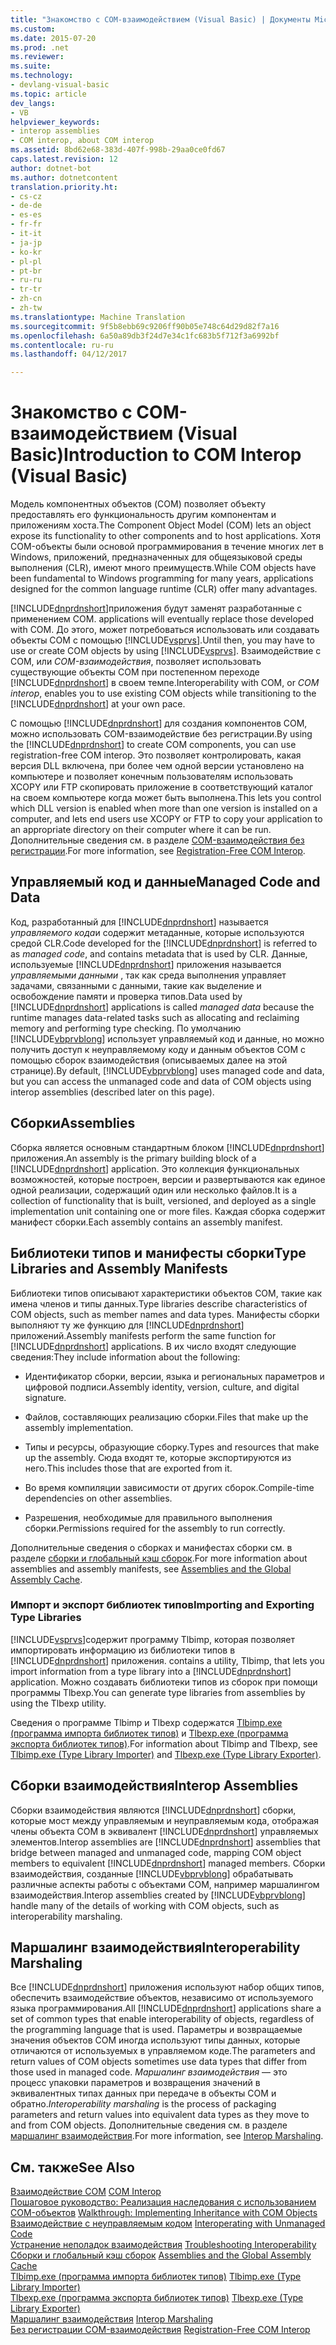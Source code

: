 ```yaml
---
title: "Знакомство с COM-взаимодействием (Visual Basic) | Документы Microsoft"
ms.custom: 
ms.date: 2015-07-20
ms.prod: .net
ms.reviewer: 
ms.suite: 
ms.technology:
- devlang-visual-basic
ms.topic: article
dev_langs:
- VB
helpviewer_keywords:
- interop assemblies
- COM interop, about COM interop
ms.assetid: 8bd62e68-383d-407f-998b-29aa0ce0fd67
caps.latest.revision: 12
author: dotnet-bot
ms.author: dotnetcontent
translation.priority.ht:
- cs-cz
- de-de
- es-es
- fr-fr
- it-it
- ja-jp
- ko-kr
- pl-pl
- pt-br
- ru-ru
- tr-tr
- zh-cn
- zh-tw
ms.translationtype: Machine Translation
ms.sourcegitcommit: 9f5b8ebb69c9206ff90b05e748c64d29d82f7a16
ms.openlocfilehash: 6a50a89db3f24d7e34c1fc683b5f712f3a6992bf
ms.contentlocale: ru-ru
ms.lasthandoff: 04/12/2017

---
```

# <a name="introduction-to-com-interop-visual-basic"></a><span data-ttu-id="614e1-102">Знакомство с COM-взаимодействием (Visual Basic)</span><span class="sxs-lookup"><span data-stu-id="614e1-102">Introduction to COM Interop (Visual Basic)</span></span>
<span data-ttu-id="614e1-103">Модель компонентных объектов (COM) позволяет объекту предоставлять его функциональность другим компонентам и приложениям хоста.</span><span class="sxs-lookup"><span data-stu-id="614e1-103">The Component Object Model (COM) lets an object expose its functionality to other components and to host applications.</span></span> <span data-ttu-id="614e1-104">Хотя COM-объекты были основой программирования в течение многих лет в Windows, приложений, предназначенных для общеязыковой среды выполнения (CLR), имеют много преимуществ.</span><span class="sxs-lookup"><span data-stu-id="614e1-104">While COM objects have been fundamental to Windows programming for many years, applications designed for the common language runtime (CLR) offer many advantages.</span></span>  
  
 [!INCLUDE[dnprdnshort](../../../csharp/getting-started/includes/dnprdnshort_md.md)]<span data-ttu-id="614e1-105">приложения будут заменят разработанные с применением COM.</span><span class="sxs-lookup"><span data-stu-id="614e1-105"> applications will eventually replace those developed with COM.</span></span> <span data-ttu-id="614e1-106">До этого, может потребоваться использовать или создавать объекты COM с помощью [!INCLUDE[vsprvs](../../../csharp/includes/vsprvs_md.md)].</span><span class="sxs-lookup"><span data-stu-id="614e1-106">Until then, you may have to use or create COM objects by using [!INCLUDE[vsprvs](../../../csharp/includes/vsprvs_md.md)].</span></span> <span data-ttu-id="614e1-107">Взаимодействие с COM, или *COM-взаимодействия*, позволяет использовать существующие объекты COM при постепенном переходе [!INCLUDE[dnprdnshort](../../../csharp/getting-started/includes/dnprdnshort_md.md)] в своем темпе.</span><span class="sxs-lookup"><span data-stu-id="614e1-107">Interoperability with COM, or *COM interop*, enables you to use existing COM objects while transitioning to the [!INCLUDE[dnprdnshort](../../../csharp/getting-started/includes/dnprdnshort_md.md)] at your own pace.</span></span>  
  
 <span data-ttu-id="614e1-108">С помощью [!INCLUDE[dnprdnshort](../../../csharp/getting-started/includes/dnprdnshort_md.md)] для создания компонентов COM, можно использовать COM-взаимодействие без регистрации.</span><span class="sxs-lookup"><span data-stu-id="614e1-108">By using the [!INCLUDE[dnprdnshort](../../../csharp/getting-started/includes/dnprdnshort_md.md)] to create COM components, you can use registration-free COM interop.</span></span> <span data-ttu-id="614e1-109">Это позволяет контролировать, какая версия DLL включена, при более чем одной версии установлено на компьютере и позволяет конечным пользователям использовать XCOPY или FTP скопировать приложение в соответствующий каталог на своем компьютере когда может быть выполнена.</span><span class="sxs-lookup"><span data-stu-id="614e1-109">This lets you control which DLL version is enabled when more than one version is installed on a computer, and lets end users use XCOPY or FTP to copy your application to an appropriate directory on their computer where it can be run.</span></span> <span data-ttu-id="614e1-110">Дополнительные сведения см. в разделе [COM-взаимодействия без регистрации](http://msdn.microsoft.com/library/90f308b9-82dc-414a-bce1-77e0155e56bd).</span><span class="sxs-lookup"><span data-stu-id="614e1-110">For more information, see [Registration-Free COM Interop](http://msdn.microsoft.com/library/90f308b9-82dc-414a-bce1-77e0155e56bd).</span></span>  
  
## <a name="managed-code-and-data"></a><span data-ttu-id="614e1-111">Управляемый код и данные</span><span class="sxs-lookup"><span data-stu-id="614e1-111">Managed Code and Data</span></span>  
 <span data-ttu-id="614e1-112">Код, разработанный для [!INCLUDE[dnprdnshort](../../../csharp/getting-started/includes/dnprdnshort_md.md)] называется *управляемого кода*и содержит метаданные, которые используются средой CLR.</span><span class="sxs-lookup"><span data-stu-id="614e1-112">Code developed for the [!INCLUDE[dnprdnshort](../../../csharp/getting-started/includes/dnprdnshort_md.md)] is referred to as *managed code*, and contains metadata that is used by CLR.</span></span> <span data-ttu-id="614e1-113">Данные, используемые [!INCLUDE[dnprdnshort](../../../csharp/getting-started/includes/dnprdnshort_md.md)] приложения называется *управляемыми данными* , так как среда выполнения управляет задачами, связанными с данными, такие как выделение и освобождение памяти и проверка типов.</span><span class="sxs-lookup"><span data-stu-id="614e1-113">Data used by [!INCLUDE[dnprdnshort](../../../csharp/getting-started/includes/dnprdnshort_md.md)] applications is called *managed data* because the runtime manages data-related tasks such as allocating and reclaiming memory and performing type checking.</span></span> <span data-ttu-id="614e1-114">По умолчанию [!INCLUDE[vbprvblong](../../../visual-basic/developing-apps/customizing-extending-my/includes/vbprvblong_md.md)] использует управляемый код и данные, но можно получить доступ к неуправляемому коду и данным объектов COM с помощью сборок взаимодействия (описываемых далее на этой странице).</span><span class="sxs-lookup"><span data-stu-id="614e1-114">By default, [!INCLUDE[vbprvblong](../../../visual-basic/developing-apps/customizing-extending-my/includes/vbprvblong_md.md)] uses managed code and data, but you can access the unmanaged code and data of COM objects using interop assemblies (described later on this page).</span></span>  
  
## <a name="assemblies"></a><span data-ttu-id="614e1-115">Сборки</span><span class="sxs-lookup"><span data-stu-id="614e1-115">Assemblies</span></span>  
 <span data-ttu-id="614e1-116">Сборка является основным стандартным блоком [!INCLUDE[dnprdnshort](../../../csharp/getting-started/includes/dnprdnshort_md.md)] приложения.</span><span class="sxs-lookup"><span data-stu-id="614e1-116">An assembly is the primary building block of a [!INCLUDE[dnprdnshort](../../../csharp/getting-started/includes/dnprdnshort_md.md)] application.</span></span> <span data-ttu-id="614e1-117">Это коллекция функциональных возможностей, которые построен, версии и развертываются как единое одной реализации, содержащий один или несколько файлов.</span><span class="sxs-lookup"><span data-stu-id="614e1-117">It is a collection of functionality that is built, versioned, and deployed as a single implementation unit containing one or more files.</span></span> <span data-ttu-id="614e1-118">Каждая сборка содержит манифест сборки.</span><span class="sxs-lookup"><span data-stu-id="614e1-118">Each assembly contains an assembly manifest.</span></span>  
  
## <a name="type-libraries-and-assembly-manifests"></a><span data-ttu-id="614e1-119">Библиотеки типов и манифесты сборки</span><span class="sxs-lookup"><span data-stu-id="614e1-119">Type Libraries and Assembly Manifests</span></span>  
 <span data-ttu-id="614e1-120">Библиотеки типов описывают характеристики объектов COM, такие как имена членов и типы данных.</span><span class="sxs-lookup"><span data-stu-id="614e1-120">Type libraries describe characteristics of COM objects, such as member names and data types.</span></span> <span data-ttu-id="614e1-121">Манифесты сборки выполняют ту же функцию для [!INCLUDE[dnprdnshort](../../../csharp/getting-started/includes/dnprdnshort_md.md)] приложений.</span><span class="sxs-lookup"><span data-stu-id="614e1-121">Assembly manifests perform the same function for [!INCLUDE[dnprdnshort](../../../csharp/getting-started/includes/dnprdnshort_md.md)] applications.</span></span> <span data-ttu-id="614e1-122">В их число входят следующие сведения:</span><span class="sxs-lookup"><span data-stu-id="614e1-122">They include information about the following:</span></span>  
  
-   <span data-ttu-id="614e1-123">Идентификатор сборки, версии, языка и региональных параметров и цифровой подписи.</span><span class="sxs-lookup"><span data-stu-id="614e1-123">Assembly identity, version, culture, and digital signature.</span></span>  
  
-   <span data-ttu-id="614e1-124">Файлов, составляющих реализацию сборки.</span><span class="sxs-lookup"><span data-stu-id="614e1-124">Files that make up the assembly implementation.</span></span>  
  
-   <span data-ttu-id="614e1-125">Типы и ресурсы, образующие сборку.</span><span class="sxs-lookup"><span data-stu-id="614e1-125">Types and resources that make up the assembly.</span></span> <span data-ttu-id="614e1-126">Сюда входят те, которые экспортируются из него.</span><span class="sxs-lookup"><span data-stu-id="614e1-126">This includes those that are exported from it.</span></span>  
  
-   <span data-ttu-id="614e1-127">Во время компиляции зависимости от других сборок.</span><span class="sxs-lookup"><span data-stu-id="614e1-127">Compile-time dependencies on other assemblies.</span></span>  
  
-   <span data-ttu-id="614e1-128">Разрешения, необходимые для правильного выполнения сборки.</span><span class="sxs-lookup"><span data-stu-id="614e1-128">Permissions required for the assembly to run correctly.</span></span>  
  
 <span data-ttu-id="614e1-129">Дополнительные сведения о сборках и манифестах сборки см. в разделе [сборки и глобальный кэш сборок](../../../visual-basic/programming-guide/concepts/assemblies-gac/index.md).</span><span class="sxs-lookup"><span data-stu-id="614e1-129">For more information about assemblies and assembly manifests, see [Assemblies and the Global Assembly Cache](../../../visual-basic/programming-guide/concepts/assemblies-gac/index.md).</span></span>  
  
### <a name="importing-and-exporting-type-libraries"></a><span data-ttu-id="614e1-130">Импорт и экспорт библиотек типов</span><span class="sxs-lookup"><span data-stu-id="614e1-130">Importing and Exporting Type Libraries</span></span>  
 [!INCLUDE[vsprvs](../../../csharp/includes/vsprvs_md.md)]<span data-ttu-id="614e1-131">содержит программу Tlbimp, которая позволяет импортировать информацию из библиотеки типов в [!INCLUDE[dnprdnshort](../../../csharp/getting-started/includes/dnprdnshort_md.md)] приложения.</span><span class="sxs-lookup"><span data-stu-id="614e1-131"> contains a utility, Tlbimp, that lets you import information from a type library into a [!INCLUDE[dnprdnshort](../../../csharp/getting-started/includes/dnprdnshort_md.md)] application.</span></span> <span data-ttu-id="614e1-132">Можно создавать библиотеки типов из сборок при помощи программы Tlbexp.</span><span class="sxs-lookup"><span data-stu-id="614e1-132">You can generate type libraries from assemblies by using the Tlbexp utility.</span></span>  
  
 <span data-ttu-id="614e1-133">Сведения о программе Tlbimp и Tlbexp содержатся [Tlbimp.exe (программа импорта библиотек типов)](http://msdn.microsoft.com/library/ec0a8d63-11b3-4acd-b398-da1e37e97382) и [Tlbexp.exe (программа экспорта библиотек типов)](http://msdn.microsoft.com/library/a487d61b-d166-467b-a7ca-d8b52fbff42d).</span><span class="sxs-lookup"><span data-stu-id="614e1-133">For information about Tlbimp and Tlbexp, see [Tlbimp.exe (Type Library Importer)](http://msdn.microsoft.com/library/ec0a8d63-11b3-4acd-b398-da1e37e97382) and [Tlbexp.exe (Type Library Exporter)](http://msdn.microsoft.com/library/a487d61b-d166-467b-a7ca-d8b52fbff42d).</span></span>  
  
## <a name="interop-assemblies"></a><span data-ttu-id="614e1-134">Сборки взаимодействия</span><span class="sxs-lookup"><span data-stu-id="614e1-134">Interop Assemblies</span></span>  
 <span data-ttu-id="614e1-135">Сборки взаимодействия являются [!INCLUDE[dnprdnshort](../../../csharp/getting-started/includes/dnprdnshort_md.md)] сборки, которые мост между управляемым и неуправляемым кода, отображая члены объекта COM в эквивалент [!INCLUDE[dnprdnshort](../../../csharp/getting-started/includes/dnprdnshort_md.md)] управляемых элементов.</span><span class="sxs-lookup"><span data-stu-id="614e1-135">Interop assemblies are [!INCLUDE[dnprdnshort](../../../csharp/getting-started/includes/dnprdnshort_md.md)] assemblies that bridge between managed and unmanaged code, mapping COM object members to equivalent [!INCLUDE[dnprdnshort](../../../csharp/getting-started/includes/dnprdnshort_md.md)] managed members.</span></span> <span data-ttu-id="614e1-136">Сборки взаимодействия, созданные [!INCLUDE[vbprvblong](../../../visual-basic/developing-apps/customizing-extending-my/includes/vbprvblong_md.md)] обрабатывать различные аспекты работы с объектами COM, например маршалингом взаимодействия.</span><span class="sxs-lookup"><span data-stu-id="614e1-136">Interop assemblies created by [!INCLUDE[vbprvblong](../../../visual-basic/developing-apps/customizing-extending-my/includes/vbprvblong_md.md)] handle many of the details of working with COM objects, such as interoperability marshaling.</span></span>  
  
## <a name="interoperability-marshaling"></a><span data-ttu-id="614e1-137">Маршалинг взаимодействия</span><span class="sxs-lookup"><span data-stu-id="614e1-137">Interoperability Marshaling</span></span>  
 <span data-ttu-id="614e1-138">Все [!INCLUDE[dnprdnshort](../../../csharp/getting-started/includes/dnprdnshort_md.md)] приложения используют набор общих типов, обеспечить взаимодействие объектов, независимо от используемого языка программирования.</span><span class="sxs-lookup"><span data-stu-id="614e1-138">All [!INCLUDE[dnprdnshort](../../../csharp/getting-started/includes/dnprdnshort_md.md)] applications share a set of common types that enable interoperability of objects, regardless of the programming language that is used.</span></span> <span data-ttu-id="614e1-139">Параметры и возвращаемые значения объектов COM иногда используют типы данных, которые отличаются от используемых в управляемом коде.</span><span class="sxs-lookup"><span data-stu-id="614e1-139">The parameters and return values of COM objects sometimes use data types that differ from those used in managed code.</span></span> <span data-ttu-id="614e1-140">*Маршалинг взаимодействия* — это процесс упаковки параметров и возвращения значений в эквивалентных типах данных при передаче в объекты COM и обратно.</span><span class="sxs-lookup"><span data-stu-id="614e1-140">*Interoperability marshaling* is the process of packaging parameters and return values into equivalent data types as they move to and from COM objects.</span></span> <span data-ttu-id="614e1-141">Дополнительные сведения см. в разделе [маршалинг взаимодействия](http://msdn.microsoft.com/library/115f7a2f-d422-4605-ab36-13a8dd28142a).</span><span class="sxs-lookup"><span data-stu-id="614e1-141">For more information, see [Interop Marshaling](http://msdn.microsoft.com/library/115f7a2f-d422-4605-ab36-13a8dd28142a).</span></span>  
  
## <a name="see-also"></a><span data-ttu-id="614e1-142">См. также</span><span class="sxs-lookup"><span data-stu-id="614e1-142">See Also</span></span>  
 <span data-ttu-id="614e1-143">[Взаимодействие COM](../../../visual-basic/programming-guide/com-interop/index.md) </span><span class="sxs-lookup"><span data-stu-id="614e1-143">[COM Interop](../../../visual-basic/programming-guide/com-interop/index.md) </span></span>  
<span data-ttu-id="614e1-144"> [Пошаговое руководство: Реализация наследования с использованием COM-объектов](../../../visual-basic/programming-guide/com-interop/walkthrough-implementing-inheritance-with-com-objects.md) </span><span class="sxs-lookup"><span data-stu-id="614e1-144"> [Walkthrough: Implementing Inheritance with COM Objects](../../../visual-basic/programming-guide/com-interop/walkthrough-implementing-inheritance-with-com-objects.md) </span></span>  
<span data-ttu-id="614e1-145"> [Взаимодействие с неуправляемым кодом](https://msdn.microsoft.com/library/sd10k43k) </span><span class="sxs-lookup"><span data-stu-id="614e1-145"> [Interoperating with Unmanaged Code](https://msdn.microsoft.com/library/sd10k43k) </span></span>  
<span data-ttu-id="614e1-146"> [Устранение неполадок взаимодействия](../../../visual-basic/programming-guide/com-interop/troubleshooting-interoperability.md) </span><span class="sxs-lookup"><span data-stu-id="614e1-146"> [Troubleshooting Interoperability](../../../visual-basic/programming-guide/com-interop/troubleshooting-interoperability.md) </span></span>  
<span data-ttu-id="614e1-147"> [Сборки и глобальный кэш сборок](../../../visual-basic/programming-guide/concepts/assemblies-gac/index.md) </span><span class="sxs-lookup"><span data-stu-id="614e1-147"> [Assemblies and the Global Assembly Cache](../../../visual-basic/programming-guide/concepts/assemblies-gac/index.md) </span></span>  
<span data-ttu-id="614e1-148"> [Tlbimp.exe (программа импорта библиотек типов)](http://msdn.microsoft.com/library/ec0a8d63-11b3-4acd-b398-da1e37e97382) </span><span class="sxs-lookup"><span data-stu-id="614e1-148"> [Tlbimp.exe (Type Library Importer)](http://msdn.microsoft.com/library/ec0a8d63-11b3-4acd-b398-da1e37e97382) </span></span>  
<span data-ttu-id="614e1-149"> [Tlbexp.exe (программа экспорта библиотек типов)](http://msdn.microsoft.com/library/a487d61b-d166-467b-a7ca-d8b52fbff42d) </span><span class="sxs-lookup"><span data-stu-id="614e1-149"> [Tlbexp.exe (Type Library Exporter)](http://msdn.microsoft.com/library/a487d61b-d166-467b-a7ca-d8b52fbff42d) </span></span>  
<span data-ttu-id="614e1-150"> [Маршалинг взаимодействия](http://msdn.microsoft.com/library/115f7a2f-d422-4605-ab36-13a8dd28142a) </span><span class="sxs-lookup"><span data-stu-id="614e1-150"> [Interop Marshaling](http://msdn.microsoft.com/library/115f7a2f-d422-4605-ab36-13a8dd28142a) </span></span>  
<span data-ttu-id="614e1-151"> [Без регистрации COM-взаимодействия](http://msdn.microsoft.com/library/90f308b9-82dc-414a-bce1-77e0155e56bd)</span><span class="sxs-lookup"><span data-stu-id="614e1-151"> [Registration-Free COM Interop](http://msdn.microsoft.com/library/90f308b9-82dc-414a-bce1-77e0155e56bd)</span></span>
